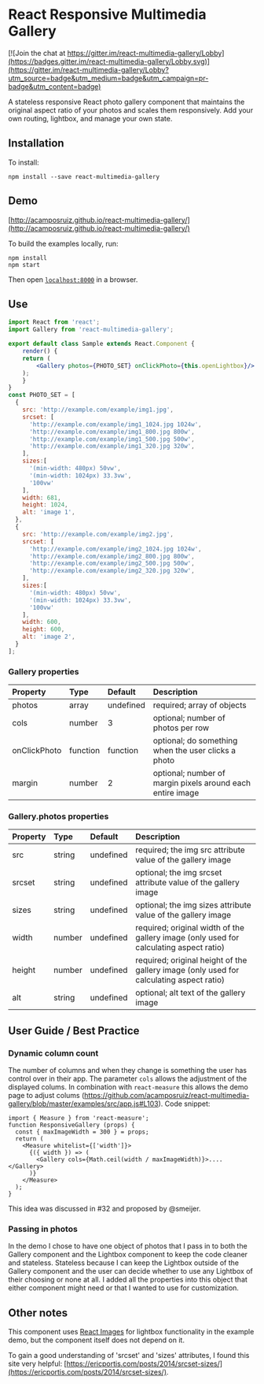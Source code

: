 # React Responsive Multimedia Gallery

[![Join the chat at https://gitter.im/react-multimedia-gallery/Lobby](https://badges.gitter.im/react-multimedia-gallery/Lobby.svg)](https://gitter.im/react-multimedia-gallery/Lobby?utm_source=badge&utm_medium=badge&utm_campaign=pr-badge&utm_content=badge)

A stateless responsive React photo gallery component that maintains the original aspect ratio of your photos and scales them responsively.
Add your own routing, lightbox, and manage your own state. 

## Installation

To install:

```
npm install --save react-multimedia-gallery
```

## Demo

[http://acamposruiz.github.io/react-multimedia-gallery/](http://acamposruiz.github.io/react-multimedia-gallery/)

To build the examples locally, run:

```
npm install
npm start
```

Then open [`localhost:8000`](http://localhost:8000) in a browser.

## Use

```jsx
import React from 'react';
import Gallery from 'react-multimedia-gallery';

export default class Sample extends React.Component {
    render() {
	return (
	    <Gallery photos={PHOTO_SET} onClickPhoto={this.openLightbox}/>
	);
    }
}
const PHOTO_SET = [
  {
    src: 'http://example.com/example/img1.jpg',
    srcset: [
      'http://example.com/example/img1_1024.jpg 1024w',
      'http://example.com/example/img1_800.jpg 800w',
      'http://example.com/example/img1_500.jpg 500w',
      'http://example.com/example/img1_320.jpg 320w',
    ],
    sizes:[
      '(min-width: 480px) 50vw',
      '(min-width: 1024px) 33.3vw',
      '100vw'
    ],
    width: 681,
    height: 1024,
    alt: 'image 1',
  },
  {
    src: 'http://example.com/example/img2.jpg',
    srcset: [
      'http://example.com/example/img2_1024.jpg 1024w',
      'http://example.com/example/img2_800.jpg 800w',
      'http://example.com/example/img2_500.jpg 500w',
      'http://example.com/example/img2_320.jpg 320w',
    ],
    sizes:[
      '(min-width: 480px) 50vw',
      '(min-width: 1024px) 33.3vw',
      '100vw'
    ],
    width: 600,
    height: 600,
    alt: 'image 2',
  }
];

```

### Gallery properties

Property        |       Type            |       Default         |       Description
:-----------------------|:--------------|:--------------|:--------------------------------
photos | array  | undefined  | required; array of objects
cols | number  | 3  | optional; number of photos per row
onClickPhoto | function  | function  | optional; do something when the user clicks a photo
margin | number  | 2  | optional; number of margin pixels around each entire image 

### Gallery.photos properties

Property        |       Type            |       Default         |       Description
:-----------------------|:--------------|:--------------|:--------------------------------
src     |       string    |       undefined    |       required; the img src attribute value of the gallery image
srcset     |       string    |       undefined    |       optional; the img srcset attribute value of the gallery image
sizes     |       string    |       undefined    |       optional; the img sizes attribute value of the gallery image
width | number  | undefined  | required; original width of the gallery image (only used for calculating aspect ratio)
height  | number  | undefined | required; original height of the gallery image (only used for calculating aspect ratio)
alt  | string  | undefined | optional; alt text of the gallery image


## User Guide / Best Practice

### Dynamic column count

The number of columns and when they change is something the user has control over in their app. The parameter `cols` allows the adjustment of the displayed colums. In combination with `react-measure` this allows the demo page to adjust colums (https://github.com/acamposruiz/react-multimedia-gallery/blob/master/examples/src/app.js#L103). Code snippet:

```
import { Measure } from 'react-measure';
function ResponsiveGallery (props) {
  const { maxImageWidth = 300 } = props;
  return (
    <Measure whitelist={['width']}>
      {({ width }) => (
        <Gallery cols={Math.ceil(width / maxImageWidth)}>....</Gallery>
      )}
    </Measure>
  );
}
```
This idea was discussed in #32 and proposed by @smeijer.

### Passing in photos

In the demo I chose to have one object of photos that I pass in to both the Gallery component and the Lightbox component to keep the code cleaner and stateless.  Stateless because I can keep the Lightbox outside of the Gallery component and the user can decide whether to use any Lightbox of their choosing or none at all. I added all the properties into this object that either component might need or that I wanted to use for customization.

## Other notes
This component uses [React Images](https://github.com/jossmac/react-images) for lightbox functionality in the example demo, but the component itself does not depend on it. 

To gain a good understanding of 'srcset' and 'sizes' attributes, I found this site very helpful: [https://ericportis.com/posts/2014/srcset-sizes/](https://ericportis.com/posts/2014/srcset-sizes/).

